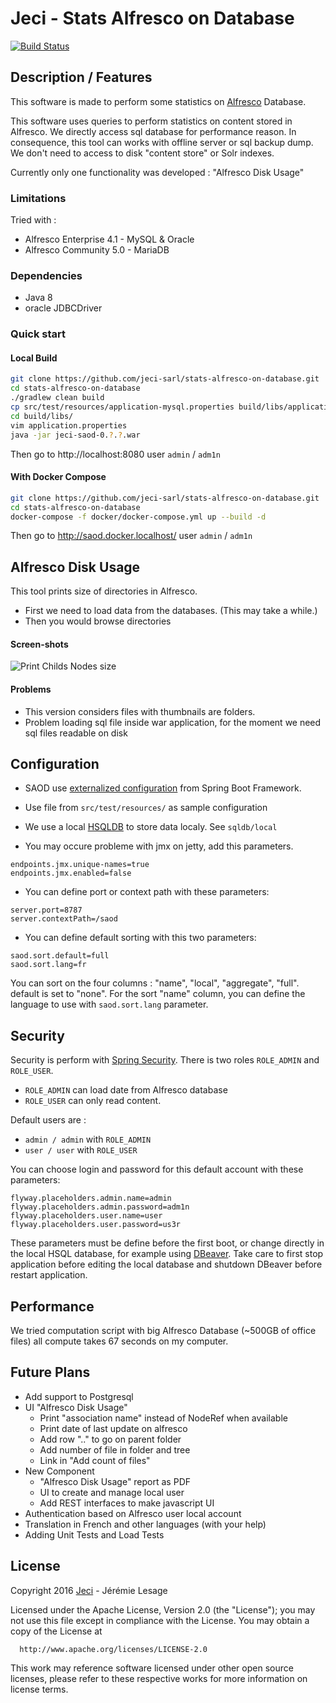 # Jeci - Stats Alfresco on Database

[![Build Status](https://travis-ci.org/jeci-sarl/stats-alfresco-on-database.svg?branch=master)](https://travis-ci.org/jeci-sarl/stats-alfresco-on-database)

## Description / Features

This software is made to perform some statistics on [Alfresco](http://alfresco.com)
Database.

This software uses queries to perform statistics on content stored in Alfresco.
We directly access sql database for performance reason. In consequence, this tool
can works with offline server or sql backup dump. We don't need to access to disk
"content store" or Solr indexes.

Currently only one functionality was developed : "Alfresco Disk Usage"

### Limitations

Tried with :

*   Alfresco Enterprise 4.1 - MySQL & Oracle
*   Alfresco Community 5.0 - MariaDB

### Dependencies

*   Java 8
*   oracle JDBCDriver

### Quick start

#### Local Build

``` bash
git clone https://github.com/jeci-sarl/stats-alfresco-on-database.git
cd stats-alfresco-on-database
./gradlew clean build
cp src/test/resources/application-mysql.properties build/libs/application.properties
cd build/libs/
vim application.properties
java -jar jeci-saod-0.?.?.war
```

Then go to http://localhost:8080 user `admin` / `adm1n`

#### With Docker Compose

``` bash
git clone https://github.com/jeci-sarl/stats-alfresco-on-database.git
cd stats-alfresco-on-database
docker-compose -f docker/docker-compose.yml up --build -d
```

Then go to http://saod.docker.localhost/ user `admin` / `adm1n`


## Alfresco Disk Usage

This tool prints size of directories in Alfresco.

*   First we need to load data from the databases. (This may take a while.)
*   Then you would browse directories

#### Screen-shots

![Print Childs Nodes size](http://jeci.fr/blog/jeci-saod/captures/2016-03-22_print.png)

#### Problems

*   This version considers files with thumbnails are folders.
*   Problem loading sql file inside war application, for the moment we need sql files
readable on disk

## Configuration

*   SAOD use [externalized configuration](https://docs.spring.io/spring-boot/docs/current/reference/html/boot-features-external-config.html)
from Spring Boot Framework.

*   Use file from `src/test/resources/` as sample configuration

*   We use a local [HSQLDB](http://hsqldb.org/) to store data localy. See `sqldb/local`

*   You may occure probleme with jmx on jetty, add this parameters.

```
endpoints.jmx.unique-names=true
endpoints.jmx.enabled=false
```

*   You can define port or context path with these parameters:

```
server.port=8787
server.contextPath=/saod
```


- You can define default sorting with this two parameters:

```
saod.sort.default=full
saod.sort.lang=fr
```

You can sort on the four columns : "name", "local", "aggregate", "full". default
is set to "none". For the sort "name" column, you can define the language to use
with `saod.sort.lang` parameter.


## Security

Security is perform with [Spring Security](http://projects.spring.io/spring-security/).
There is two roles `ROLE_ADMIN` and `ROLE_USER`.

*   `ROLE_ADMIN` can load date from Alfresco database
*   `ROLE_USER` can only read content.

Default users are :

 *   `admin / admin` with `ROLE_ADMIN`
 *   `user / user` with `ROLE_USER`

You can choose login and password for this default account with these parameters:

```
flyway.placeholders.admin.name=admin
flyway.placeholders.admin.password=adm1n
flyway.placeholders.user.name=user
flyway.placeholders.user.password=us3r
```

These parameters must be define before the first boot, or change directly in the
local HSQL database, for example using [DBeaver](http://dbeaver.jkiss.org/). Take
care to first stop application before editing the local database and shutdown
DBeaver before restart application.


## Performance

We tried computation script with big Alfresco Database (~500GB of office files) all compute takes 67 seconds on my computer.

## Future Plans

* Add support to Postgresql
* UI "Alfresco Disk Usage"
    * Print "association name" instead of NodeRef when available
    * Print date of last update on alfresco
    * Add row ".." to go on parent folder
    * Add number of file in folder and tree
    * Link in "Add count of files"
* New Component
    * "Alfresco Disk Usage" report as PDF
    * UI to create and manage local user
    * Add REST interfaces to make javascript UI
* Authentication based on Alfresco user local account
* Translation in French and other languages (with your help)
* Adding Unit Tests and Load Tests

## License

   Copyright 2016 [Jeci](http://jeci.fr) - Jérémie Lesage

   Licensed under the Apache License, Version 2.0 (the "License"); you may not use
   this file except in compliance with the License. You may obtain a copy of the
   License at

      http://www.apache.org/licenses/LICENSE-2.0

This work may reference software licensed under other open source licenses, please
refer to these respective works for more information on license terms.
